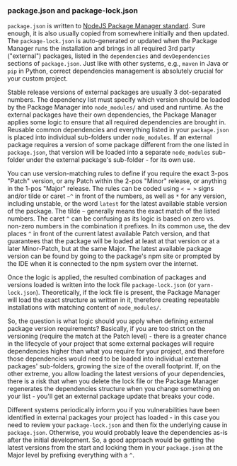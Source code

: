 ### package.json and package-lock.json

`package.json` is written to [NodeJS Package Manager standard](https://docs.npmjs.com/creating-a-package-json-file). Sure enough, it is also usually copied from somewhere initially and then updated. The `package-lock.json` is auto-generated or updated when the Package Manager runs the installation and brings in all required 3rd party ("external") packages, listed in the `dependencies` and `devDependencies` sections of `package.json`. Just like with other systems, e.g., `maven` in Java or `pip` in Python, correct dependencies management is absolutely crucial for your custom project. 

Stable release versions of external packages are usually 3 dot-separated numbers. The dependency list must specify which version should be loaded by the Package Manager into `node_modules/` and used and runtime. As the external packages have their own dependencies, the Package Manager applies some logic to ensure that all required dependencies are brought in. Reusable common dependencies and everything listed in your `package.json` is placed into individual sub-folders under `node_modules`. If an external package requires a version of some package different from the one listed in `package.json`, that version will be loaded into a separate `node_modules` sub-folder under the external package's sub-folder - for its own use.

You can use version-matching rules to define if you require the exact 3-pos "Patch" version, or any Patch within the 2-pos "Minor" release, or anything in the 1-pos "Major" release. The rules can be coded using `< = >` signs and/or tilde or caret `~^` in front of the numbers, as well as `*` for any version, including unstable, or the word `latest` for the latest available stable version of the package. The tilde `~` generally means the exact match of the listed numbers. The caret `^` can be confusing as its logic is based on zero vs. non-zero numbers in the combination it prefixes. In its common use, the dev places `^` in front of the current latest available Patch version, and that guarantees that the package will be loaded at least at that version or at a later Minor-Patch, but at the same Major. The latest available package version can be found by going to the package's npm site or prompted by the IDE when it is connected to the npm system over the internet.

Once the logic is applied, the resulted combination of packages and versions loaded is written into the lock file `package-lock.json` (or `yarn-lock.json`). Theoretically, if the lock file is present, the Package Manager will load the exact structure as written in it, therefore creating repeatable installations with matching content of `node_modules/`.

So, the question is what logic should you apply when defining external package version requirements? Basically, if you are too strict on the versioning (require the match at the Patch level) - there is a greater chance in the lifecycle of your project that some external packages will require dependencies higher than what you require for your project, and therefore those dependencies would need to be loaded into individual external packages' sub-folders, growing the size of the overall footprint. If, on the other extreme, you allow loading the latest versions of your dependencies, there is a risk that when you delete the lock file or the Package Manager regenerates the dependencies structure when you change something on your list - you'll get an external package update that breaks your code.

Different systems periodically inform you if you vulnerabilities have been identified in external packages your project has loaded - in this case you need to review your `package-lock.json` and then fix the underlying cause in `package.json`. Otherwise, you would probably leave the dependencies as-is after the initial development. So, a good approach would be getting the latest versions from the start and locking them in your `package.json` at the Major level by prefixing everything with a `^`. 
